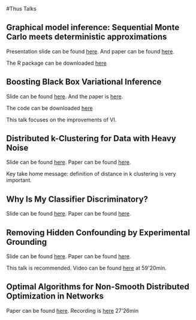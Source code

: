 #Thus Talks

## Graphical model inference: Sequential Monte Carlo meets deterministic approximations

Presentation slide can be found
[here](https://nips.cc/media/Slides/nips/2018/220e(06-09-45)-06-09-45-12711-Graphical_model.pdf).
And paper can be found
[here](https://papers.nips.cc/paper/8041-graphical-model-inference-sequential-monte-carlo-meets-deterministic-approximations).

The R package can be downloaded [here](https://github.com/helske/particlefield)

## Boosting Black Box Variational Inference

Slide can be found
[here](https://nips.cc/media/Slides/nips/2018/220e(06-09-45)-06-09-50-12712-Boosting_Black_.pdf).
And the paper is [here](https://arxiv.org/abs/1806.02185).

The code can be downloaded [here](https://github.com/ratschlab/boosting-bbvi)

This talk focuses on the improvements of VI.

## Distributed k-Clustering for Data with Heavy Noise

Slide can be found
[here](https://nips.cc/media/Slides/nips/2018/517cd(06-09-45)-06-09-55-12724-Distributed_$k$.pdf).
Paper can be found [here](https://arxiv.org/abs/1810.07852).

Key take home message: definition of distance in k clustering is very
important.

## Why Is My Classifier Discriminatory?

Slide can be found
[here](https://nips.cc/media/Slides/nips/2018/220cd(06-09-45)-06-10-20-12705-Why_Is_My.pdf).
Paper can be found [here](https://arxiv.org/abs/1805.12002).

## Removing Hidden Confounding by Experimental Grounding

Slide can be found
[here](https://nips.cc/media/Slides/nips/2018/220e(06-09-45)-06-10-40-12720-Removing_Hidden.pdf). Paper can be found [here](https://arxiv.org/abs/1810.11646).

This talk is recommended. Video can be found
[here](https://www.facebook.com/nipsfoundation/videos/210102029906862/) at
59'20min.


## Optimal Algorithms for Non-Smooth Distributed Optimization in Networks

Paper can be found [here](https://arxiv.org/abs/1806.00291). Recording is [here](https://www.facebook.com/nipsfoundation/videos/245891189669725/) 27'26min


